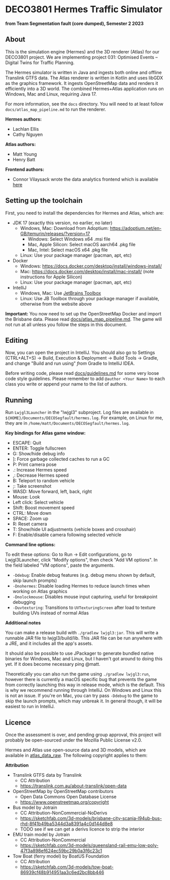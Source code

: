 # DECO3801 Hermes Traffic Simulator
**from Team Segmentation fault (core dumped), Semester 2 2023**

## About
This is the simulation engine (Hermes) and the 3D renderer (Atlas) for our DECO3801 project. We
are implementing project 031: Optimised Events – Digital Twins for Traffic Planning.

The Hermes simulator is written in Java and ingests both online and offline Translink GTFS data. The Atlas
renderer is written in Kotlin and uses libGDX as the graphics framework. It ingests OpenStreetMap data and
renders it efficiently into a 3D world. The combined Hermes+Atlas application runs on Windows, Mac and Linux, 
requiring Java 17.

For more information, see the `docs` directory. You will need to at least follow `docs/atlas_map_pipeline.md`
to run the renderer.

**Hermes authors:**
- Lachlan Ellis
- Cathy Nguyen

**Atlas authors:**
- Matt Young
- Henry Batt

**Frontend authors:**
- Connor Vilaysack wrote the data analytics frontend which is available [here](https://github.com/DECO3801-Segfault-Coredump/frontend)

## Setting up the toolchain
First, you need to install the dependencies for Hermes and Atlas, which are:

- JDK 17 (exactly this version, no earlier, no later)
  - Windows, Mac: Download from Adoptium: https://adoptium.net/en-GB/temurin/releases/?version=17
    - Windows: Select Windows x64 .msi file
    - Mac, Apple Silicon: Select macOS aarch64 .pkg file
    - Mac, Intel: Select macOS x64 .pkg file
  - Linux: Use your package manager (pacman, apt, etc)
- Docker
  - Windows: https://docs.docker.com/desktop/install/windows-install/
  - Mac: https://docs.docker.com/desktop/install/mac-install/ (note instructions for Apple Silicon)
  - Linux: Use your package manager (pacman, apt, etc)
- IntelliJ
  - Windows, Mac: Use [JetBrains Toolbox](https://www.jetbrains.com/toolbox-app/)
  - Linux: Use JB Toolbox through your package manager if available, otherwise from the website above

**Important:** You now need to set up the OpenStreetMap Docker and import the Brisbane data. 
Please read [docs/atlas_map_pipeline.md](docs/atlas_map_pipeline.md). The game will not run at all unless you follow the steps
in this document.

## Editing
Now, you can open the project in IntelliJ. You should also go to Settings (CTRL+ALT+S)
-> Build, Execution & Deployment -> Build Tools -> Gradle, and change "Build and run using" _from_ Gradle to
IntelliJ IDEA.

Before writing code, please read [docs/guidelines.md](docs/guidelines.md) for some very loose code style guidelines. Please
remember to add `@author <Your Name>` to each class you write or append your name to the list of authors.

## Running
Run `Lwjgl3Launcher` in the "lwjgl3" subproject. Log files are available in `${HOME}/Documents/DECOSegfault/hermes.log`.
For example, on Linux for me, they are in `/home/matt/Documents/DECOSegfault/hermes.log`.

**Key bindings for Atlas game window:**

- ESCAPE: Quit
- ENTER: Toggle fullscreen
- G: Show/hide debug info
- ]: Force garbage collected caches to run a GC
- P: Print camera pose
- .: Increase Hermes speed
- ,: Decrease Hermes speed
- B: Teleport to random vehicle
- ;: Take screenshot
- WASD: Move forward, left, back, right
- Mouse: Look
- Left click: Select vehicle
- Shift: Boost movement speed
- CTRL: Move down
- SPACE: Zoom up
- R: Reset camera
- T: Show/hide UI adjustments (vehicle boxes and crosshair)
- F: Enable/disable camera following selected vehicle

**Command line options:**

To edit these options: Go to Run -> Edit configurations, go to Lwjgl3Launcher, click "Modify options", then
check "Add VM options". In the field labeled "VM options", paste the arguments.

- `-Ddebug`: Enable debug features (e.g. debug menu shown by default, skip launch prompts)
- `-Dnohermes`: Disable loading Hermes to reduce launch times when working on Atlas graphics
- `-Dnolockmouse`: Disables mouse input capturing, useful for breakpoint debugging
- `-Duvtexturing`: Transitions to `UVTexturingScreen` after load to texture building UVs instead of normal Atlas

**Additional notes**

You can make a release build with `./gradlew lwjgl3:jar`. This will write a runnable JAR file to lwjgl3/build/lib.
This JAR file can be run anywhere with a JRE, and it includes all the app's assets.

It should also be possible to use JPackager to generate bundled native binaries for Windows, Mac and Linux, but
I haven't got around to doing this yet. If it does become necessary ping @matt.

Theoretically you can also run the game using `./gradlew lwjgl3:run`, however there is currently a macOS specific
bug that prevents the game from correctly launching this way in release mode, which is the default. This is
why we recommend running through IntelliJ. On Windows and Linux this is not an issue. If you're on Mac, you
can try pass `-Ddebug` to the game to skip the launch prompts, which may unbreak it. In general though, it
will be easiest to run in IntelliJ.

## Licence
Once the assessment is over, and pending group approval, this project will probably be open-sourced under the
Mozilla Public License v2.0.

Hermes and Atlas use open-source data and 3D models, which are available in 
[atlas_data_raw](https://github.com/DECO3801-Segfault-Coredump/atlas_data_raw).
The following copyright applies to them:

**Attribution**

- Translink GTFS data by Translink
    - CC Attribution
    - https://translink.com.au/about-translink/open-data
- OpenStreetMap by OpenStreetMap contributors
    - Open Data Commons Open Database License
    - https://www.openstreetmap.org/copyright
- Bus model by Jotrain
    - CC Attribution-NonCommercial-NoDerivs
    - https://sketchfab.com/3d-models/brisbane-city-scania-l94ub-bus-rhd-8f41b49ba5344d3a8391a4c0d144d8e8
    - TODO see if we can get a derivs licence to strip the interior
- EMU train model by Jotrain
    - CC Attribution-NonCommercial
    - https://sketchfab.com/3d-models/queensland-rail-emu-low-poly-47f3a898ef624ec59bc29b0a3f6c23c1
- Tow Boat (ferry model) by BoatUS Foundation
    - CC Attribution
    - https://sketchfab.com/3d-models/tow-boat-86939cf48b914951aa3c6ed2bc8bb446
